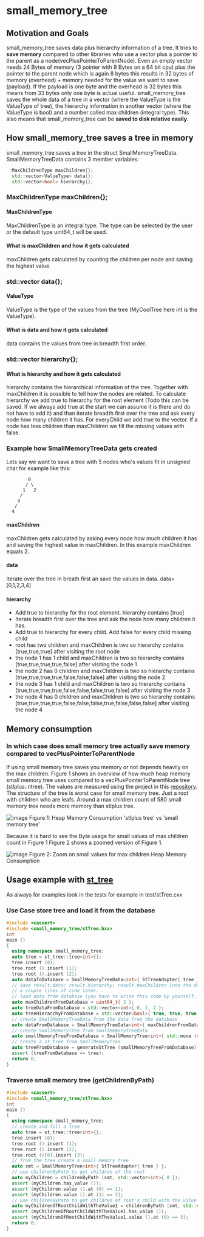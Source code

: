 # small_memory_tree
## Motivation and Goals
small_memory_tree saves data plus hierarchy information of a tree. It tries to **save memory** compared to other libraries who use a vector plus a pointer to the parent as a node(vecPlusPointerToParentNode). Even an empty vector needs 24 Bytes of memory (3 pointer with 8 Bytes on a 64 bit cpu) plus the pointer to the parent node which is again 8 bytes this results in 32 bytes of memory (overhead) + memory needed for the value we want to save (payload). If the payload is one byte and the overhead is 32 bytes this means from 33 bytes only one byte is actual useful. small_memory_tree saves the whole data of a tree in a vector (where the ValueType is the ValueType of tree), the hierarchy information in another vector (where the ValueType is bool) and a number called max children (integral type). This also means that small_memory_tree can be **saved to disk relative easily**.

## How small_memory_tree saves a tree in memory
small_memory_tree saves a tree in the struct SmallMemoryTreeData. SmallMemoryTreeData contains 3 member variables:
```cpp
  MaxChildrenType maxChildren{};
  std::vector<ValueType> data{};
  std::vector<bool> hierarchy{};
```
### MaxChildrenType maxChildren{};
#### MaxChildrenType
MaxChildrenType is an integral type. The type can be selected by the user or the default type uint64_t will be used.
#### What is maxChildren and how it gets calculated
maxChildren gets calculated by counting the children per node and saving the highest value.
### std::vector<ValueType> data{};
#### ValueType
ValueType is the type of the values from the tree (MyCoolTree<int> here int is the ValueType).
#### What is data and how it gets calculated
data contains the values from tree in breadth first order.
### std::vector<bool> hierarchy{};
#### What is hierarchy and how it gets calculated
hierarchy contains the hierarchical information of the tree. Together with maxChildren it is possible to tell how the nodes are related.
To calculate hierarchy we add true to hierarchy for the root element (Todo this can be saved. If we always add true at the start we can assume it is there and do not have to add it) and than iterate breadth first over the tree and ask every node how many children it has. For everyChild we add true to the vector. If a node has less children than maxChildren we fill the missing values with false.

### Example how SmallMemoryTreeData gets created
Lets say we want to save a tree with 5 nodes who's values fit in unsigned char for example like this:
```
        0
       / \
      1   2
     /
    3
   /
  4
```
#### maxChildren
maxChildren gets calculated by asking every node how much children it has and saving the highest value in maxChildren.
In this example maxChildren equals 2.
#### data
Iterate over the tree in breath first an save the values in data. data= [0,1,2,3,4]
#### hierarchy
- Add true to hierarchy for the root element. hierarchy contains [true]
- Iterate breadth first over the tree and ask the node how many children it has.
- Add true to hierarchy for every child. Add false for every child missing child
- root has two children and maxChildren is two so hierarchy contains [true,true,true] after visiting the root node
- the node 1 has 1 child and maxChildren is two so hierarchy contains [true,true,true,true,false] after visiting the node 1
- the node 2 has 0 children and maxChildren is two so hierarchy contains [true,true,true,true,false,false,false] after visiting the node 2
- the node 3 has 1 child and maxChildren is two so hierarchy contains [true,true,true,true,false,false,false,true,false] after visiting the node 3
- the node 4 has 0 children and maxChildren is two so hierarchy contains [true,true,true,true,false,false,false,true,false,false,false] after visiting the node 4

## Memory consumption
### In which case does small memory tree actually save memory compared to vecPlusPointerToParentNode
If using small memory tree saves you memory or not depends heavily on the max children. Figure 1 shows an overview of how much heap memory small memory tree uses compared to a vecPlusPointerToParentNode tree (stlplus::ntree). The values are measured using the project in this [repository](https://github.com/werto87/small_memory_tree_memory_measurement). The structure of the tree is worst case for small memory tree. Just a root with children who are leafs. Around a max children count of 580 small memory tree
needs more memory than stlplus tree.

![image](https://github.com/werto87/small_memory_tree/assets/46565959/09fbc0a0-b5f1-492f-9233-935f8fcaca78)
Figure 1: Heap Memory Consumption 'stlplus tree' vs 'small memory tree'  

Because it is hard to see the Byte usage for small values of max children count in Figure 1 Figure 2 shows a zoomed version of Figure 1.

![image](https://github.com/werto87/small_memory_tree/assets/46565959/caea0eea-2ca0-4d55-b014-424d58789613)
Figure 2: Zoom on small values for max children Heap Memory Consumption


## Usage example with [st_tree](https://github.com/erikerlandson/st_tree)
As always for examples look in the tests for example in test/stTree.cxx
### Use Case store tree and load it from the database
```cpp
#include <cassert>
#include <small_memory_tree/stTree.hxx>
int
main ()
{
  using namespace small_memory_tree;
  auto tree = st_tree::tree<int>{};
  tree.insert (0);
  tree.root ().insert (1);
  tree.root ().insert (2);
  auto dataToDatabase = SmallMemoryTreeData<int>{ StTreeAdapter{ tree } };
  // save result.data; result.hierarchy; result.maxChildren into the database (you have to write this code by yourself. It is currently not in the scope of small memory tree.);
  // a couple lines of code later...
  // load data from database (you have to write this code by yourself. It is currently not in the scope of small memory tree.)
  auto maxChildrenFromDatabase = uint64_t{ 2 };
  auto treeDataFromDatabase = std::vector<int>{ 0, 1, 2 };
  auto treeHierarchyFromDatabase = std::vector<bool>{ true, true, true, false, false, false, false };
  // create SmallMemoryTreeData from the data from the database
  auto dataFromDatabase = SmallMemoryTreeData<int>{ maxChildrenFromDatabase, std::move (treeHierarchyFromDatabase), std::move (treeDataFromDatabase) };
  // create SmallMemoryTree from SmallMemoryTreeData
  auto smallMemoryTreeFromDatabase = SmallMemoryTree<int>{ std::move (dataToDatabase) };
  // create a st_tree from SmallMemoryTree
  auto treeFromDatabase = generateStTree (smallMemoryTreeFromDatabase);
  assert (treeFromDatabase == tree);
  return 0;
}
```

### Traverse small memory tree (getChildrenByPath)
```cpp
#include <cassert>
#include <small_memory_tree/stTree.hxx>
int
main ()
{
  using namespace small_memory_tree;
  // create and fill a tree
  auto tree = st_tree::tree<int>{};
  tree.insert (0);
  tree.root ().insert (1);
  tree.root ().insert (2);
  tree.root ()[0].insert (3);
  // from the tree create a small memory tree
  auto smt = SmallMemoryTree<int>{ StTreeAdapter{ tree } };
  // use childrenByPath to get children of the root
  auto myChildren = childrenByPath (smt, std::vector<int>{ 0 });
  assert (myChildren.has_value ());
  assert (myChildren.value ().at (0) == 1);
  assert (myChildren.value ().at (1) == 2);
  // use childrenByPath to get children of root's child with the value 1
  auto myChildrenOfRootChildWithTheValue1 = childrenByPath (smt, std::vector<int>{ 0, 1 });
  assert (myChildrenOfRootChildWithTheValue1.has_value ());
  assert (myChildrenOfRootChildWithTheValue1.value ().at (0) == 3);
  return 0;
}
```